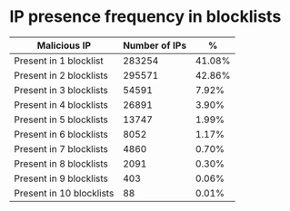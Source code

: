 # IP presence frequency in blocklists
| Malicious IP | Number of IPs | % |
|----|----|----|
| Present in 1 blocklist | 283254 | 41.08% |
| Present in 2 blocklists | 295571 | 42.86% |
| Present in 3 blocklists | 54591 | 7.92% |
| Present in 4 blocklists | 26891 | 3.90% |
| Present in 5 blocklists | 13747 | 1.99% |
| Present in 6 blocklists | 8052 | 1.17% |
| Present in 7 blocklists | 4860 | 0.70% |
| Present in 8 blocklists | 2091 | 0.30% |
| Present in 9 blocklists | 403 | 0.06% |
| Present in 10 blocklists | 88 | 0.01% |
